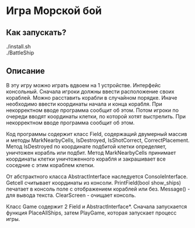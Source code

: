# Игра Морской бой

## Как запускать?
./install.sh  
./BattleShip  
		
## Описание
В эту игру можно играть вдвоем на 1 устройстве.
Интерфейс консольный.
Сначала игроки должны ввести расположение своих кораблей. Можно расставить корабли в случайном порядке. Иначе необходимо ввести координаты начала и конца корабля. При некорректном вводе программа сообщит об этом.
Потом игроки по очереди вводят координаты клетки, по которой хотят выстрелить. При некорректном вводе программа сообщит об этом.


Код программы содержит класс Field, содержащий двумерный массив и методы MarkNearbyCells, IsDestroyed, IsShotCorrect, CorrectPlacement.
Метод IsDestroyed по координате подбитой клетки определяет, уничтожен корабль или подбит.
Метод MarkNearbyCells принимает координаты клетки уничтоженного корабля и закрашивает все соседние с этим кораблем клетки.


От абстрактного класса AbstractInterface наследуется ConsoleInterface.
Getcell считывает координаты из консоли.
PrintField(bool show_ships) печатает в консоль поле с отображением кораблей или без.
Message() - для вывода текста.
ClearScreen - очищает консоль.

Класс Game содержит 2 Field и AbstractInterface*. Сначала запускается функция PlaceAllShips, затем PlayGame, которая запускает процесс игры.


